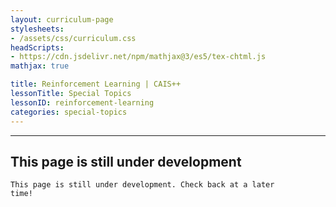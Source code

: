 ```yaml
---
layout: curriculum-page
stylesheets:
- /assets/css/curriculum.css
headScripts:
- https://cdn.jsdelivr.net/npm/mathjax@3/es5/tex-chtml.js
mathjax: true

title: Reinforcement Learning | CAIS++
lessonTitle: Special Topics
lessonID: reinforcement-learning
categories: special-topics
---
```

***
## This page is still under development
<code>This page is still under development. Check back at a later time!</code>